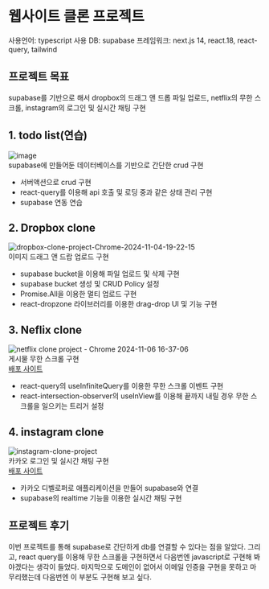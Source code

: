 # 웹사이트 클론 프로젝트

사용언어: typescript 
사용 DB: supabase
프레임워크: next.js 14, react.18, react-query, tailwind

## 프로젝트 목표
supabase를 기반으로 해서 dropbox의 드래그 앤 드롭 파일 업로드, netflix의 무한 스크롤, instagram의 로그인 및 실시간 채팅 구현

## 1. todo list(연습)

![image](https://github.com/user-attachments/assets/ba6925d0-a071-443b-8862-7de18b00a20c)  
supabase에 만들어둔 데이터베이스를 기반으로 간단한 crud 구현

- 서버액션으로 crud 구현
- react-query를 이용해 api 호출 및 로딩 중과 같은 상태 관리 구현
- supabase 연동 연습

## 2. Dropbox clone

![dropbox-clone-project-Chrome-2024-11-04-19-22-15](https://github.com/user-attachments/assets/ad4d57b0-050f-425d-84a6-1b7ced3f1ad1)  
이미지 드래그 앤 드랍 업로드 구현

- supabase bucket을 이용해 파일 업로드 및 삭제 구현
- supabase bucket 생성 및 CRUD Policy 설정
- Promise.All을 이용한 멀티 업로드 구현
- react-dropzone 라이브러리를 이용한 drag-drop UI 및 기능 구현

## 3. Neflix clone

![netflix clone project - Chrome 2024-11-06 16-37-06](https://github.com/user-attachments/assets/0b4d8f61-f0aa-4950-a0b2-3ab6cfe6ce62)  
게시물 무한 스크롤 구현  
[배포 사이트](https://netflix-clone-project-phi.vercel.app/)  

- react-query의 useInfiniteQuery를 이용한 무한 스크롤 이벤트 구현
- react-intersection-observer의 useInView를 이용해 끝까지 내릴 경우 무한 스크롤을 일으키는 트리거 설정

 ## 4. instagram clone
 ![instagram-clone-project](https://github.com/user-attachments/assets/66be07d3-cfcb-45e3-8b6a-04370bee2fc1)  
 카카오 로그인 및 실시간 채팅 구현  
 [배포 사이트](https://instagram-clone-project-one.vercel.app/)  
- 카카오 디벨로퍼로 애플리케이션을 만들어 supabase와 연결
- supabase의 realtime 기능을 이용한 실시간 채팅 구현
 

## 프로젝트 후기
이번 프로젝트를 통해 supabase로 간단하게 db를 연결할 수 있다는 점을 알았다. 그리고, react query를 이용해 무한 스크롤을 구현하면서 다음번엔 javascript로 구현해 봐야겠다는 생각이 들었다. 마지막으로 도메인이 없어서 이메일 인증을 구현을 못하고 마무리했는데 다음번엔 이 부분도 구현해 보고 싶다.
